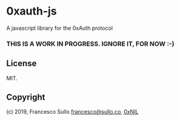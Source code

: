 # 0xauth-js
A javascript library for the 0xAuth protocol

### THIS IS A WORK IN PROGRESS. IGNORE IT, FOR NOW :-)

## License

MIT.

## Copyright

(c) 2019, Francesco Sullo <francesco@sullo.co>, [0xNIL](https://0xnil.com)


